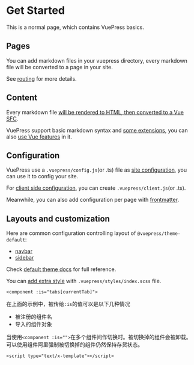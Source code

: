 # Get Started

This is a normal page, which contains VuePress basics.

## Pages

You can add markdown files in your vuepress directory, every markdown file will be converted to a page in your site.

See [routing][] for more details.

## Content

Every markdown file [will be rendered to HTML, then converted to a Vue SFC][content].

VuePress support basic markdown syntax and [some extensions][synatex-extensions], you can also [use Vue features][vue-feature] in it.

## Configuration

VuePress use a `.vuepress/config.js`(or .ts) file as [site configuration][config], you can use it to config your site.

For [client side configuration][client-config], you can create `.vuepress/client.js`(or .ts).

Meanwhile, you can also add configuration per page with [frontmatter][].

## Layouts and customization

Here are common configuration controlling layout of `@vuepress/theme-default`:

- [navbar][]
- [sidebar][]

Check [default theme docs][default-theme] for full reference.

You can [add extra style][style] with `.vuepress/styles/index.scss` file.

[routing]: https://vuejs.press/guide/page.html#routing
[content]: https://vuejs.press/guide/page.html#content
[synatex-extensions]: https://vuejs.press/guide/markdown.html#syntax-extensions
[vue-feature]: https://vuejs.press/guide/markdown.html#using-vue-in-markdown
[config]: https://vuejs.press/guide/configuration.html#client-config-file
[client-config]: https://vuejs.press/guide/configuration.html#client-config-file
[frontmatter]: https://vuejs.press/guide/page.html#frontmatter
[navbar]: https://vuejs.press/reference/default-theme/config.html#navbar
[sidebar]: https://vuejs.press/reference/default-theme/config.html#sidebar
[default-theme]: https://vuejs.press/reference/default-theme/
[style]: https://vuejs.press/reference/default-theme/styles.html#style-file

<!-- 动态组件，有些场景会用到多个组件来回切换的场景，比如Tab界面 -->

<!-- 确保在实际开发中，我么可以使用到这些技巧和总结的方式方法。比如Tab界面，无望东西 -->

<!-- 就是玩物 ，有些可以玩一辈子，有些也就玩玩过过新鲜劲 -->

<!-- 给到大前端进阶学习曲线 和知识汇总以及需要掌握的基础八股和资料 下场给主家敬酒 -->

```vue
<component :is="tabs[currentTab]">
```

在上面的示例中，被传给`:is`的值可以是以下几种情况

- 被注册的组件名
- 导入的组件对象

当使用`<component :is="">`在多个组件间作切换时。被切换掉的组件会被卸载。可以使用<KeepAlive>组件阿里强制被切换掉的组件仍然保持存货状态。

`<script type="text/x-template"></script>`
